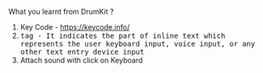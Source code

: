 What you learnt from DrumKit ?

1. Key Code - https://keycode.info/
2. <kbd> tag - It indicates the part of inline text which represents the user keyboard input, voice input, or any other text entry device input
3. Attach sound with click on Keyboard
